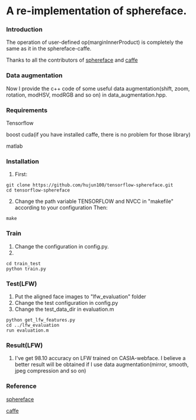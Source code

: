 # A re-implementation of sphereface. 

### Introduction
The operation of user-defined op(marginInnerProduct) is completely the same as it in the sphereface-caffe.

Thanks to all the contributors of [sphereface](https://github.com/wy1iu/sphereface) and [caffe](https://github.com/BVLC/caffe)


### Data augmentation
Now I provide the c++ code of some useful data augmentation(shift, zoom, rotation, modHSV, modRGB and so on) in data_augmentation.hpp. 


### Requirements
Tensorflow

boost cuda(if you have installed caffe, there is no problem  for those library)

matlab
### Installation
   1. First:

	git clone https://github.com/hujun100/tensorflow-sphereface.git 	
	cd tensorflow-sphereface

   2. Change the path variable TENSORFLOW and NVCC in "makefile" according to your configuration
      Then:

	make


### Train
   1. Change the configuration in config.py.
   2. 

	cd train_test
	python train.py

### Test(LFW)
   1. Put the aligned face images to "lfw_evaluation" folder
   2. Change the test configuration in config.py
   3. Change the test_data_dir in evaluation.m

	python get_lfw_features.py
	cd ../lfw_evaluation
	run evaluation.m

### Result(LFW)
   1. I've get 98.10 accuracy on LFW trained on CASIA-webface. I believe a better result will be obtained if I use data augmentation(mirror, smooth, jpeg compression and so on)

### Reference 
[sphereface](https://github.com/wy1iu/sphereface)

[caffe](https://github.com/BVLC/caffe)
